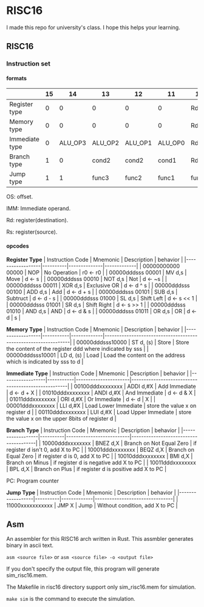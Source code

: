 # RISC16
I made this repo for university's class. I hope this helps your learning.

## RISC16
### Instruction set
#### formats
|                | 15 | 14      | 13      | 12      | 11      | 10    | 9   | 8   | 7    | 6    | 5    | 4    | 3       | 2       | 1       | 0       |
|----------------|----|---------|---------|---------|---------|-------|-----|-----|------|------|------|------|---------|---------|---------|---------|
| Register type  | 0  | 0       | 0       | 0       | 0       | Rd2   | Rd1 | Rd0 | Rs2  | Rs1  | Rs0  | 0    | ALU_OP3 | ALU_OP2 | ALU_OP1 | ALU_OP0 |
| Memory type    | 0  | 0       | 0       | 0       | 0       | Rd2   | Rd1 | Rd0 | Rs2  | Rs1  | Rs0  | 1    | func3   | func2   | func1   | func0   |
| Immediate type | 0  | ALU_OP3 | ALU_OP2 | ALU_OP1 | ALU_OP0 | Rd2   | Rd1 | Rd0 | IMM7 | IMM6 | IMM5 | IMM4 | IMM3    | IMM2    | IMM1    | IMM0    |
| Branch type    | 1  | 0       | cond2   | cond2   | cond1   | Rd2   | Rd1 | Rd0 | OS7  | OS6  | OS5  | OS4  | OS3     | OS2     | OS1     | OS0     |
| Jump type      | 1  | 1       | func3   | func2   | func1   | func0 | OS9 | OS8 | OS7  | OS6  | OS5  | OS4  | OS3     | OS2     | OS1     | OS0     |


OS: offset.

IMM: Immediate operand.

Rd: register(destination).

Rs: register(source).

#### opcodes
**Register Type**
| Instruction Code | Mnemonic | Description  | behavior      |
|------------------|----------|--------------|-------------|
| 00000000000 00000 | NOP      | No Operation | r0 <- r0    |
| 00000dddsss 00001 | MV d,s   | Move         | d <- s      |
| 00000dddsss 00010 | NOT d,s  | Not          | d <- ~s     |
| 00000dddsss 00011 | XOR d,s  | Exclusive OR | d <- d ^ s  |
| 00000dddsss 00100 | ADD d,s  | Add          | d <- d + s  |
| 00000dddsss 00101 | SUB d,s  | Subtruct     | d <- d - s  |
| 00000dddsss 01000 | SL d,s   | Shift Left   | d <- s << 1 |
| 00000dddsss 01001 | SR d,s   | Shift Right  | d <- s >> 1 |
| 00000dddsss 01010 | AND d,s  | AND          | d <- d & s  |
| 00000dddsss 01011 | OR d,s   | OR           | d <- d \| s  |

**Memory Type**
| Instruction Code | Mnemonic  | Description | behavior                                                       |
|------------------|-----------|-------------|----------------------------------------------------------------|
| 00000dddsss10000 | ST d, (s) | Store       | Store the content of the register ddd where indicated by sss   |
| 00000dddsss10001 | LD d, (s) | Load        | Load the content on the address which is indicated by sss to d |

**Immediate Type**
| Instruction Code | Mnemonic  | Description          | behavior                                           |
|------------------|-----------|----------------------|----------------------------------------------------|
| 00100dddxxxxxxxx | ADDI d,#X | Add Immediate        | d <- d + X                                         |
| 01010dddxxxxxxxx | ANDI d,#X | And Immediate        | d <- d & X                                         |
| 01011dddxxxxxxxx | ORI d,#X  | Or Immediate         | d <- d \| X                                        |
| 00001dddxxxxxxxx | LLI d,#X  | Load Lower Immediate | store the value x on register d                    |
| 00110dddxxxxxxxx | LUI d,#X  | Load Upper Immediate | store the value x on the upper 8bits of register d |

**Branch Type**
| Instruction Code | Mnemonic | Description              | behavior                              |
|------------------|----------|--------------------------|---------------------------------------|
| 10000dddxxxxxxxx | BNEZ d,X | Branch on Not Equal Zero | if register d isn't 0, add X to PC    |
| 10001dddxxxxxxxx | BEQZ d,X | Branch on Equal Zero     | if register d is 0, add X to PC       |
| 10010dddxxxxxxxx | BMI d,X  | Branch on Minus          | if register d is negative add X to PC |
| 10011dddxxxxxxxx | BPL d,X  | Branch on Plus           | if register d is positive add X to PC |

PC: Program counter

**Jump Type**
| Instruction Code | Mnemonic | Description | behavior                       |
|------------------|----------|-------------|--------------------------------|
| 11000xxxxxxxxxxx | JMP X    | Jump        | Without condition, add X to PC |


## Asm
An assembler for this RISC16 arch written in Rust. This assmbler generates binary in ascii text.

`asm <source file>` or `asm <source file> -o <output file>`

If you don't specify the output file, this program will generate sim_risc16.mem.

The Makefile in risc16 directory support only sim_risc16.mem for simulation.

`make sim` is the command to execute the simulation.
